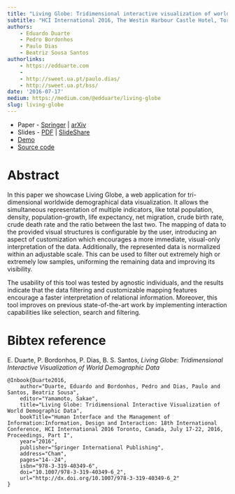 ```yaml
---
title: "Living Globe: Tridimensional interactive visualization of world demographic data"
subtitle: "HCI International 2016, The Westin Harbour Castle Hotel, Toronto, Canada"
authors:
    - Eduardo Duarte
    - Pedro Bordonhos
    - Paulo Dias
    - Beatriz Sousa Santos
authorlinks:
    - https://edduarte.com
    - 
    - http://sweet.ua.pt/paulo.dias/
    - http://sweet.ua.pt/bss/
date: '2016-07-17'
medium: https://medium.com/@edduarte/living-globe
slug: living-globe
---
```


- Paper - [Springer](https://link.springer.com/chapter/10.1007%2F978-3-319-40349-6_2) | [arXiv](https://arxiv.org/abs/1607.05946)
- Slides - [PDF](/hcii2016/slides.pdf) | [SlideShare](http://www.slideshare.net/EduardoDuarte33/hcii2016slides-v3)
- [Demo](https://edduarte.github.io/living-globe)
- [Source code](https://github.com/edduarte/living-globe)

# Abstract

In this paper we showcase Living Globe, a web application for tri-dimensional
worldwide demographical data visualization. It allows the simultaneous
representation of multiple indicators, like total population, density,
population-growth, life expectancy, net migration, crude birth rate, crude
death rate and the ratio between the last two. The mapping of data to the
provided visual structures is configurable by the user, introducing an aspect
of customization which encourages a more immediate, visual-only interpretation
of the data. Additionally, the represented data is normalized within an
adjustable scale. This can be used to filter out extremely high or extremely
low samples, uniforming the remaining data and improving its visibility.

The usability of this tool was tested by agnostic individuals, and the results
indicate that the data filtering and customizable mapping features encourage a
faster interpretation of relational information. Moreover, this tool improves
on previous state-of-the-art work by implementing interaction capabilities like
selection, search and filtering.

# Bibtex reference

E. Duarte, P. Bordonhos, P. Dias, B. S. Santos, *Living Globe: Tridimensional
   Interactive Visualization of World Demographic Data*

```
@Inbook{Duarte2016,
    author="Duarte, Eduardo and Bordonhos, Pedro and Dias, Paulo and Santos, Beatriz Sousa",
    editor="Yamamoto, Sakae",
    title="Living Globe: Tridimensional Interactive Visualization of World Demographic Data",
    bookTitle="Human Interface and the Management of Information:Information, Design and Interaction: 18th International Conference, HCI International 2016 Toronto, Canada, July 17-22, 2016, Proceedings, Part I",
    year="2016",
    publisher="Springer International Publishing",
    address="Cham",
    pages="14--24",
    isbn="978-3-319-40349-6",
    doi="10.1007/978-3-319-40349-6_2",
    url="http://dx.doi.org/10.1007/978-3-319-40349-6_2"
}
```

